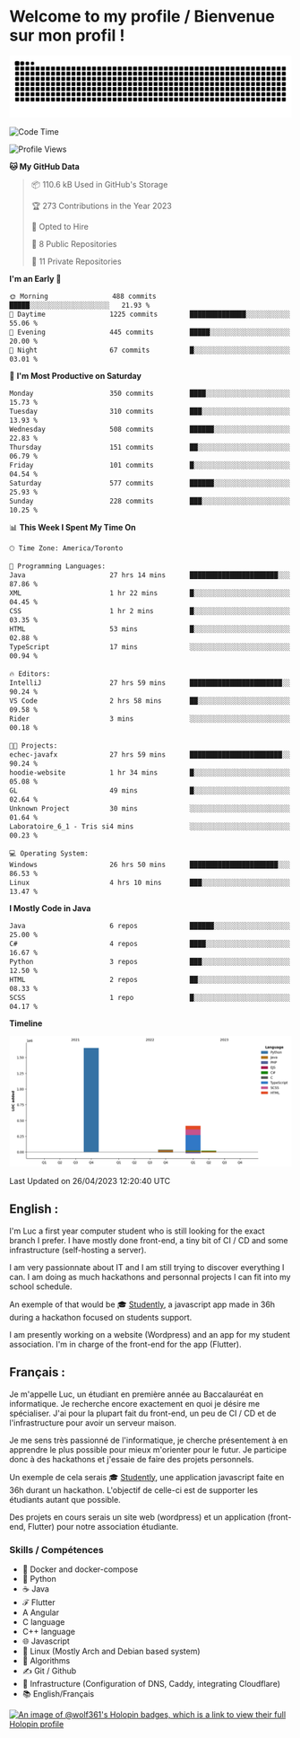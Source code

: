 # Welcome to my profile / Bienvenue sur mon profil !

![snake gif](https://github.com/wolf-361/wolf-361/blob/output/github-contribution-grid-snake.svg)

<!--START_SECTION:waka-->
![Code Time](http://img.shields.io/badge/Code%20Time-49%20hrs%2028%20mins-blue)

![Profile Views](http://img.shields.io/badge/Profile%20Views-0-blue)

**🐱 My GitHub Data** 

> 📦 110.6 kB Used in GitHub's Storage 
 > 
> 🏆 273 Contributions in the Year 2023
 > 
> 💼 Opted to Hire
 > 
> 📜 8 Public Repositories 
 > 
> 🔑 11 Private Repositories 
 > 
**I'm an Early 🐤** 

```text
🌞 Morning                488 commits         █████░░░░░░░░░░░░░░░░░░░░   21.93 % 
🌆 Daytime                1225 commits        ██████████████░░░░░░░░░░░   55.06 % 
🌃 Evening                445 commits         █████░░░░░░░░░░░░░░░░░░░░   20.00 % 
🌙 Night                  67 commits          █░░░░░░░░░░░░░░░░░░░░░░░░   03.01 % 
```
📅 **I'm Most Productive on Saturday** 

```text
Monday                   350 commits         ████░░░░░░░░░░░░░░░░░░░░░   15.73 % 
Tuesday                  310 commits         ███░░░░░░░░░░░░░░░░░░░░░░   13.93 % 
Wednesday                508 commits         ██████░░░░░░░░░░░░░░░░░░░   22.83 % 
Thursday                 151 commits         ██░░░░░░░░░░░░░░░░░░░░░░░   06.79 % 
Friday                   101 commits         █░░░░░░░░░░░░░░░░░░░░░░░░   04.54 % 
Saturday                 577 commits         ██████░░░░░░░░░░░░░░░░░░░   25.93 % 
Sunday                   228 commits         ███░░░░░░░░░░░░░░░░░░░░░░   10.25 % 
```


📊 **This Week I Spent My Time On** 

```text
🕑︎ Time Zone: America/Toronto

💬 Programming Languages: 
Java                     27 hrs 14 mins      ██████████████████████░░░   87.86 % 
XML                      1 hr 22 mins        █░░░░░░░░░░░░░░░░░░░░░░░░   04.45 % 
CSS                      1 hr 2 mins         █░░░░░░░░░░░░░░░░░░░░░░░░   03.35 % 
HTML                     53 mins             █░░░░░░░░░░░░░░░░░░░░░░░░   02.88 % 
TypeScript               17 mins             ░░░░░░░░░░░░░░░░░░░░░░░░░   00.94 % 

🔥 Editors: 
IntelliJ                 27 hrs 59 mins      ███████████████████████░░   90.24 % 
VS Code                  2 hrs 58 mins       ██░░░░░░░░░░░░░░░░░░░░░░░   09.58 % 
Rider                    3 mins              ░░░░░░░░░░░░░░░░░░░░░░░░░   00.18 % 

🐱‍💻 Projects: 
echec-javafx             27 hrs 59 mins      ███████████████████████░░   90.24 % 
hoodie-website           1 hr 34 mins        █░░░░░░░░░░░░░░░░░░░░░░░░   05.08 % 
GL                       49 mins             █░░░░░░░░░░░░░░░░░░░░░░░░   02.64 % 
Unknown Project          30 mins             ░░░░░░░░░░░░░░░░░░░░░░░░░   01.64 % 
Laboratoire_6_1 - Tris si4 mins              ░░░░░░░░░░░░░░░░░░░░░░░░░   00.23 % 

💻 Operating System: 
Windows                  26 hrs 50 mins      ██████████████████████░░░   86.53 % 
Linux                    4 hrs 10 mins       ███░░░░░░░░░░░░░░░░░░░░░░   13.47 % 
```

**I Mostly Code in Java** 

```text
Java                     6 repos             ██████░░░░░░░░░░░░░░░░░░░   25.00 % 
C#                       4 repos             ████░░░░░░░░░░░░░░░░░░░░░   16.67 % 
Python                   3 repos             ███░░░░░░░░░░░░░░░░░░░░░░   12.50 % 
HTML                     2 repos             ██░░░░░░░░░░░░░░░░░░░░░░░   08.33 % 
SCSS                     1 repo              █░░░░░░░░░░░░░░░░░░░░░░░░   04.17 % 
```



**Timeline**

![Lines of Code chart](https://raw.githubusercontent.com/wolf-361/wolf-361/main/assets/bar_graph.png)


 Last Updated on 26/04/2023 12:20:40 UTC
<!--END_SECTION:waka-->

## English : 

I'm Luc a first year computer student who is still looking for the exact branch I prefer. I have mostly done front-end, a tiny bit of CI / CD and some infrastructure (self-hosting a server).

I am very passionnate about IT and I am still trying to discover everything I can. I am doing as much hackathons and personnal projects I can fit into my school schedule.

An exemple of that would be 🎓 [Studently](https://github.com/wolf-361/Studently-CodeJam12), a javascript app made in 36h during a hackathon focused on students support.

I am presently working on a website (Wordpress) and an app for my student association. I'm in charge of the front-end for the app (Flutter).

## Français :

Je m'appelle Luc, un étudiant en première année au Baccalauréat en informatique. Je recherche encore exactement en quoi je désire me spécialiser. J'ai pour la plupart fait du front-end, un peu de CI / CD et de l'infrastructure pour avoir un serveur maison.

Je me sens très passionné de l'informatique, je cherche présentement à en apprendre le plus possible pour mieux m'orienter pour le futur. Je participe donc à des hackathons et j'essaie de faire des projets personnels.

Un exemple de cela serais 🎓 [Studently](https://github.com/wolf-361/Studently-CodeJam12), une application javascript faite en 36h durant un hackathon. L'objectif de celle-ci est de supporter les étudiants autant que possible.

Des projets en cours serais un site web (wordpress) et un application (front-end, Flutter) pour notre association étudiante.

###  Skills / Compétences

* 🐋 Docker and docker-compose
* 🐍 Python
* ☕ Java
* ℱ Flutter
* A Angular
* C language
* C++ language
* 🌐 Javascript
* 🐧 Linux (Mostly Arch and Debian based system)
* 🧩 Algorithms
* ✍️ Git / Github
* 📜 Infrastructure (Configuration of DNS, Caddy, integrating Cloudflare)
* 📚 English/Français

[![An image of @wolf361's Holopin badges, which is a link to view their full Holopin profile](https://holopin.me/wolf361)](https://holopin.io/@wolf361)


